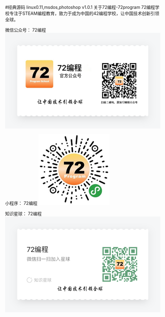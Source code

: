 #经典源码
linux0.11,msdos,photoshop v1.0.1
关于72编程-72program
72编程学校专注于STEAM编程教育，致力于成为中国的42编程学校，让中国技术创新引领全球。

微信公众号：
72编程
![72编程公众号](images/72gongzhonghao.png)

小程序：
72编程
![72编程小程序](images/72smallapp.jpg)

知识星球：
72编程
![72编程星球](images/72earth.png)





